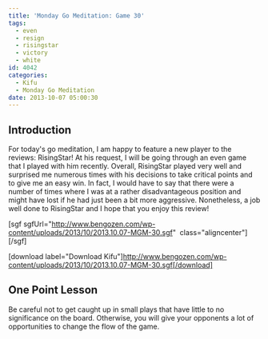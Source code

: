 ```yaml
---
title: 'Monday Go Meditation: Game 30'
tags:
  - even
  - resign
  - risingstar
  - victory
  - white
id: 4042
categories:
  - Kifu
  - Monday Go Meditation
date: 2013-10-07 05:00:30
---
```


## Introduction

For today's go meditation, I am happy to feature a new player to the reviews: RisingStar! At his request, I will be going through an even game that I played with him recently. Overall, RisingStar played very well and surprised me numerous times with his decisions to take critical points and to give me an easy win. In fact, I would have to say that there were a number of times where I was at a rather disadvantageous position and might have lost if he had just been a bit more aggressive. Nonetheless, a job well done to RisingStar and I hope that you enjoy this review! [
](http://www.bengozen.com/wp-content/uploads/2013/08/2013.08.05-MGM-21.sgf)

[sgf sgfUrl="http://www.bengozen.com/wp-content/uploads/2013/10/2013.10.07-MGM-30.sgf"  class="aligncenter"][/sgf]

[download label="Download Kifu"]http://www.bengozen.com/wp-content/uploads/2013/10/2013.10.07-MGM-30.sgf[/download]

## **One Point Lesson**

Be careful not to get caught up in small plays that have little to no significance on the board. Otherwise, you will give your opponents a lot of opportunities to change the flow of the game.